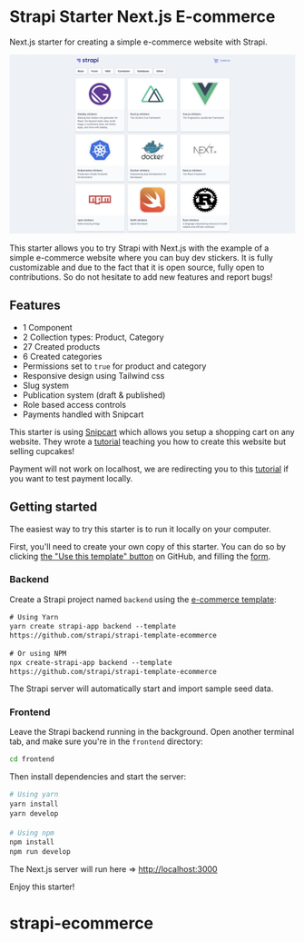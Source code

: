 # Strapi Starter Next.js E-commerce

Next.js starter for creating a simple e-commerce website with Strapi.

![screenshot image](screenshot.png)

This starter allows you to try Strapi with Next.js with the example of a simple e-commerce website where you can buy dev stickers. It is fully customizable and due to the fact that it is open source, fully open to contributions. So do not hesitate to add new features and report bugs!

## Features

- 1 Component
- 2 Collection types: Product, Category
- 27 Created products
- 6 Created categories
- Permissions set to `true` for product and category
- Responsive design using Tailwind css
- Slug system
- Publication system (draft & published)
- Role based access controls
- Payments handled with Snipcart

This starter is using [Snipcart](https://snipcart.com/) which allows you setup a shopping cart on any website. They wrote a [tutorial](https://snipcart.com/blog/strapi-nuxt-ecommerce-tutorial) teaching you how to create this website but selling cupcakes!

Payment will not work on localhost, we are redirecting you to this [tutorial](https://snipcart.com/blog/develop-a-snipcart-powered-website-locally-using-ngrok) if you want to test payment locally.

## Getting started

The easiest way to try this starter is to run it locally on your computer.

First, you'll need to create your own copy of this starter. You can do so by clicking [the "Use this template" button](https://github.com/strapi/strapi-starter-next-e-commerce/generate) on GitHub, and filling the [form](https://docs.github.com/en/github/creating-cloning-and-archiving-repositories/creating-a-repository-from-a-template).

### Backend

Create a Strapi project named `backend` using the [e-commerce template](https://github.com/strapi/strapi-template-ecommerce):

```
# Using Yarn
yarn create strapi-app backend --template https://github.com/strapi/strapi-template-ecommerce

# Or using NPM
npx create-strapi-app backend --template https://github.com/strapi/strapi-template-ecommerce
```

The Strapi server will automatically start and import sample seed data.

### Frontend

Leave the Strapi backend running in the background. Open another terminal tab, and make sure you're in the `frontend` directory:

```bash
cd frontend
```

Then install dependencies and start the server:

```bash
# Using yarn
yarn install
yarn develop

# Using npm
npm install
npm run develop
```

The Next.js server will run here => [http://localhost:3000](http://localhost:3000)

Enjoy this starter!
# strapi-ecommerce
